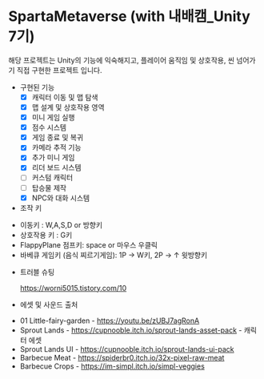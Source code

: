 # SpartaMetaverse (with 내배캠_Unity 7기)

<aside>

해당 프로젝트는 Unity의 기능에 익숙해지고, 플레이어 움직임 및 상호작용, 씬 넘어가기 직접 구현한 프로젝트 입니다.

</aside>

- 구현된 기능
    - [x]  캐릭터 이동 및 맵 탐색
    - [x]  맵 설계 및 상호작용 영역
    - [x]  미니 게임 실행
    - [x]  점수 시스템
    - [x]  게임 종료 및 복귀
    - [x]  카메라 추적 기능
    - [x]  추가 미니 게임
    - [x]  리더 보드 시스템
    - [ ]  커스텀 캐릭터
    - [ ]  탑승물 제작
    - [x]  NPC와 대화 시스템
- 조작 키

<aside>

- 이동키 : W,A,S,D or 방향키
- 상호작용 키 : G키
- FlappyPlane 점프키: space or 마우스 우클릭
- 바베큐 게임키 (음식 찌르기게임): 1P → W키,  2P → ↑ 윗방향키
</aside>

- 트러블 슈팅
    
    https://worni5015.tistory.com/10
    

- 에셋 및 사운드 출처

<aside>

- 01 Little-fairy-garden - https://youtu.be/zUBJ7agRonA
- Sprout Lands - https://cupnooble.itch.io/sprout-lands-asset-pack - 캐릭터 에셋
- Sprout Lands UI - https://cupnooble.itch.io/sprout-lands-ui-pack
- Barbecue Meat - https://spiderbr0.itch.io/32x-pixel-raw-meat
- Barbecue Crops - https://im-simpl.itch.io/simpl-veggies
</aside>
